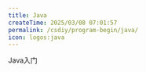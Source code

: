 ```yaml
---
title: Java
createTime: 2025/03/08 07:01:57
permalink: /csdiy/program-begin/java/
icon: logos:java
---
```


Java入门